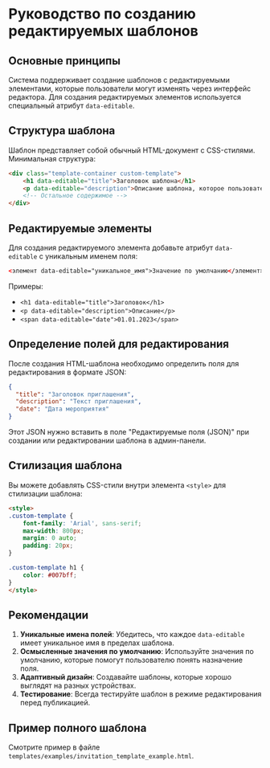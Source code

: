 # Руководство по созданию редактируемых шаблонов

## Основные принципы

Система поддерживает создание шаблонов с редактируемыми элементами, которые пользователи могут изменять через интерфейс редактора. 
Для создания редактируемых элементов используется специальный атрибут `data-editable`.

## Структура шаблона

Шаблон представляет собой обычный HTML-документ с CSS-стилями. Минимальная структура:

```html
<div class="template-container custom-template">
    <h1 data-editable="title">Заголовок шаблона</h1>
    <p data-editable="description">Описание шаблона, которое пользователь сможет изменить.</p>
    <!-- Остальное содержимое -->
</div>
```

## Редактируемые элементы

Для создания редактируемого элемента добавьте атрибут `data-editable` с уникальным именем поля:

```html
<элемент data-editable="уникальное_имя">Значение по умолчанию</элемент>
```

Примеры:
- `<h1 data-editable="title">Заголовок</h1>`
- `<p data-editable="description">Описание</p>`
- `<span data-editable="date">01.01.2023</span>`

## Определение полей для редактирования

После создания HTML-шаблона необходимо определить поля для редактирования в формате JSON:

```json
{
  "title": "Заголовок приглашения",
  "description": "Текст приглашения",
  "date": "Дата мероприятия"
}
```

Этот JSON нужно вставить в поле "Редактируемые поля (JSON)" при создании или редактировании шаблона в админ-панели.

## Стилизация шаблона

Вы можете добавлять CSS-стили внутри элемента `<style>` для стилизации шаблона:

```html
<style>
.custom-template {
    font-family: 'Arial', sans-serif;
    max-width: 800px;
    margin: 0 auto;
    padding: 20px;
}

.custom-template h1 {
    color: #007bff;
}
</style>
```

## Рекомендации

1. **Уникальные имена полей**: Убедитесь, что каждое `data-editable` имеет уникальное имя в пределах шаблона.
2. **Осмысленные значения по умолчанию**: Используйте значения по умолчанию, которые помогут пользователю понять назначение поля.
3. **Адаптивный дизайн**: Создавайте шаблоны, которые хорошо выглядят на разных устройствах.
4. **Тестирование**: Всегда тестируйте шаблон в режиме редактирования перед публикацией.

## Пример полного шаблона

Смотрите пример в файле `templates/examples/invitation_template_example.html`.
